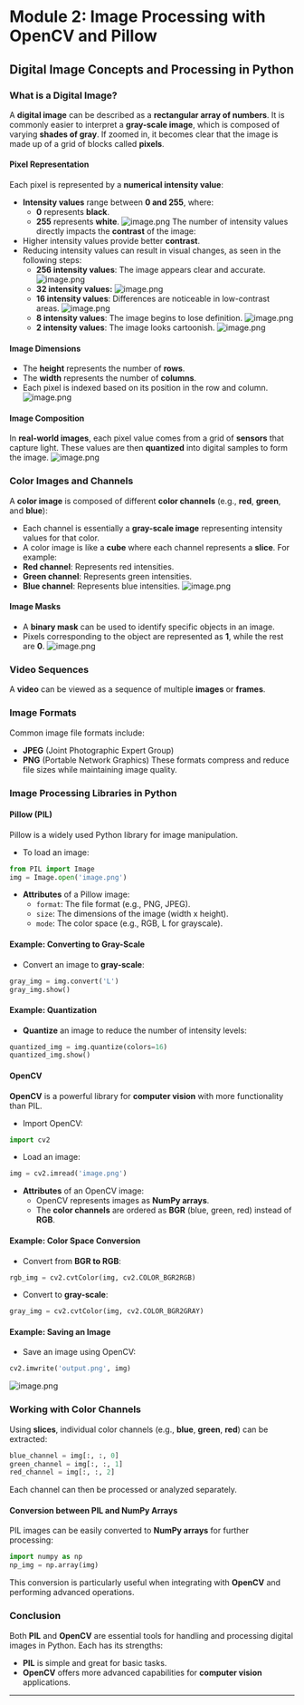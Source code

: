 

# Module 2: Image Processing with OpenCV and Pillow
## Digital Image Concepts and Processing in Python
### What is a Digital Image?
A **digital image** can be described as a **rectangular array of numbers**. It is commonly easier to interpret a **gray-scale image**, which is composed of varying **shades of gray**. If zoomed in, it becomes clear that the image is made up of a grid of blocks called **pixels**.
#### Pixel Representation
Each pixel is represented by a **numerical intensity value**:
- **Intensity values** range between **0 and 255**, where:
	- **0** represents **black**.
	- **255** represents **white**.
![image.png](https://prod-files-secure.s3.us-west-2.amazonaws.com/03e82b26-cccb-4906-bb56-adabcbdc0655/fa1bb4aa-313a-44c2-a7b3-7fa4a8432b08/image.png?X-Amz-Algorithm=AWS4-HMAC-SHA256&X-Amz-Content-Sha256=UNSIGNED-PAYLOAD&X-Amz-Credential=ASIAZI2LB4665ZXYP6PK%2F20250130%2Fus-west-2%2Fs3%2Faws4_request&X-Amz-Date=20250130T171250Z&X-Amz-Expires=3600&X-Amz-Security-Token=IQoJb3JpZ2luX2VjEKH%2F%2F%2F%2F%2F%2F%2F%2F%2F%2FwEaCXVzLXdlc3QtMiJGMEQCIE5gtnuX%2BLRmJXk9z03qy0GhMLJuNEuWp6eeTUfk9fh%2BAiAZeYdPV%2BEkLVi0lC46OQPsnjYi1cbet3SJLk0qPT2u9yqIBAiq%2F%2F%2F%2F%2F%2F%2F%2F%2F%2F8BEAAaDDYzNzQyMzE4MzgwNSIMe8NvZipCghBsC7pWKtwDxQ3UYQtSLYNhnTxRXs1UucLaU1onpxWYQFt85uXfuJf7DZaRUB7BqT7LNLvJN3fsMzIvhnWD%2FEkcZeLCngi4IHK7PzSVXNvJCQj9RbPjOIAy51iCscabjnmUesqUHSiVB%2Bs5y7PGkcCKXVp4VXmAYtCXXKCg9M0827jSIkL%2FjQ06vOLp%2FgC54agb%2B5fIWREG5Jtso%2BjU1cEtln8FyaUvikHyNZgLipIQtpbOEB7jgcHDz1GI9EWBP0vzeAkaUoy6Zd50CWr2enYzjuCLf4u2CyytPjfgWMZQzoLO0uWpKIXo4iDlcEsTTrjebjbtNm5t1XDuoq9IiA70OLMq3ylEf4frKyURPrpznagqEwm7ZeOYnEjdbylKef5hTAdmHr56KE6Iy6K%2BIwsrrQIy6DLmWFOK9IyBN1WyDmpf4OQh0sFdObaa94RfWxroQi7IN4SPzF7wF%2F87L9a%2F6cwvFhX21jK3iMinxqzcsKJQUTl%2FBzWMvfQZ2z36BMJCaaCX5Mm245pSqi7u4mZOXfJK2uzZv8cimutQbxRCx%2BDjPBaBQ7%2BDu4r84dbJLiPy4%2BddDkMTmj9yC2YrAjtpMOfDM9VpZ7y2hTbj%2Blrs%2BG8tZWvr23nSf2m1Cg6fz%2BNG%2FNMwxtjuvAY6pgFiysrGjJj0g9VouyN9iMPZtDKTXbZqNIWV2snAL9J7CbY8YjhYrCJ64PDpHrIu%2FtCntiV%2Fnj4rvq2nuTOXc8Z0X7KEp%2BlxrK8ws5GzM%2Fj9Ph4Ec8OMLyhvp3rPQX%2BFkzkjxNAUYGa3gKuYtj01ZXyPbv5%2BRpyMZTRc7%2FtGhXoloT5KueU8eGAMToA0hL2EOX7UMMrMerL%2FRx651a52Jy7PpjH5SN2f&X-Amz-Signature=aadb0483e2c64e589eb5e96be94b9746121ce0525c0c996ba1c6c075b881d18b&X-Amz-SignedHeaders=host&x-id=GetObject)
The number of intensity values directly impacts the **contrast** of the image:
- Higher intensity values provide better **contrast**.
- Reducing intensity values can result in visual changes, as seen in the following steps:
	- **256 intensity values**: The image appears clear and accurate.
![image.png](https://prod-files-secure.s3.us-west-2.amazonaws.com/03e82b26-cccb-4906-bb56-adabcbdc0655/0de7dfb4-99dc-4b87-8932-5165b3c3b775/image.png?X-Amz-Algorithm=AWS4-HMAC-SHA256&X-Amz-Content-Sha256=UNSIGNED-PAYLOAD&X-Amz-Credential=ASIAZI2LB4665WPUKNDS%2F20250130%2Fus-west-2%2Fs3%2Faws4_request&X-Amz-Date=20250130T171251Z&X-Amz-Expires=3600&X-Amz-Security-Token=IQoJb3JpZ2luX2VjEKH%2F%2F%2F%2F%2F%2F%2F%2F%2F%2FwEaCXVzLXdlc3QtMiJGMEQCICwrzpD283LDXxj5gupah0OBvk2JnHBfXGvVovaVG2XYAiAVXEdZY%2F%2BF4VVTbtxihvm7f76WhtpTvkRtaDCm2GgH6yqIBAiq%2F%2F%2F%2F%2F%2F%2F%2F%2F%2F8BEAAaDDYzNzQyMzE4MzgwNSIMYhGu5fDPbTXPvW3%2BKtwD3e4Yd8OmLIALhfw16%2F8v3gri3U6KA7xVPUTD4f%2FLcrlVLDv%2BXTO9dqSkqTVVx0%2F2bEiOHwXuzguVeU%2BeVaNGJsS7huI7CaPDsMY6S0tj5CCca4BrE6F4Cxvcoougfpe%2FlkAWuIjOv8gqBlruYB1r5GQhqOTRTwrJT8vRcFrGYzVR%2BDRHK48yzJtc1mkRGwLvR9RXAGDK%2BJnL2PVaXjO%2BlGFzLxuRIAvF%2BJaDLnANhMepaqJ6Aq%2F9hUevh6ZaEkrQIgZMR%2BYPDdBDRXNiFm7fnydcq%2BX1JGVJNedYtkMvjhU3hLcVBzFyx9JWETE0Ds6IAgSQb8xWb7LynvzdJN34mRp60nAkFKEBwBc7aVt%2Bwayz845TcQdGodTvjTN6LUG0yItUQrEBDM9JemxjrgofY5Y7gX6CgIesn%2F8%2FItTwAfS6LE%2Fs6ACsVszRpt6vWiSYyGxkVQ5SkH7K5TUU9a9aPkBEjH9gScYcPWxrWGkrGQBTzcyZbr%2BsvYmI1KWIuxKuIDAW%2BCK2%2Fa5RWIaPWTqY5HRGmYl%2B%2F5fwImbzdY7wt0iLR4KdV8LjsA3pYhSQf43dXBzpQonLbAKCettJrexxh%2FTwkwz6zCs%2FZjecS0MRZw%2F%2F5RVExoJn9JapZ%2F8w5dbuvAY6pgHehhFvIF4pSbNNDy5KccWziRJQL9zUwO1Mk%2BMGcGTi8W5igaQiKzXH1N3fn5iYfTzMeebAtSZD89%2FW8j9KRGG5s1VCoEGWWAFkn6AUXe%2Fg%2FYEpJPEJ3%2F5WkoGCy22PDpvX%2BIcFlTfDdudX%2F72GaeKgQXE5Nh2Qj8cz9sZyOv77ci1Ma%2FX8D5%2BNsArh5kkIo71%2BJ5aGn7lVQCbkmorZ%2F%2Fy2bMcdJC%2B8&X-Amz-Signature=191b96d0418bc963a92fc15380c6c185af0e0bc5d8b6bc327d3b3832912715df&X-Amz-SignedHeaders=host&x-id=GetObject)
	- **32 intensity values:**
![image.png](https://prod-files-secure.s3.us-west-2.amazonaws.com/03e82b26-cccb-4906-bb56-adabcbdc0655/7eb81f08-b190-4c5a-ba2b-2a498a15b2c4/image.png?X-Amz-Algorithm=AWS4-HMAC-SHA256&X-Amz-Content-Sha256=UNSIGNED-PAYLOAD&X-Amz-Credential=ASIAZI2LB4665WPUKNDS%2F20250130%2Fus-west-2%2Fs3%2Faws4_request&X-Amz-Date=20250130T171251Z&X-Amz-Expires=3600&X-Amz-Security-Token=IQoJb3JpZ2luX2VjEKH%2F%2F%2F%2F%2F%2F%2F%2F%2F%2FwEaCXVzLXdlc3QtMiJGMEQCICwrzpD283LDXxj5gupah0OBvk2JnHBfXGvVovaVG2XYAiAVXEdZY%2F%2BF4VVTbtxihvm7f76WhtpTvkRtaDCm2GgH6yqIBAiq%2F%2F%2F%2F%2F%2F%2F%2F%2F%2F8BEAAaDDYzNzQyMzE4MzgwNSIMYhGu5fDPbTXPvW3%2BKtwD3e4Yd8OmLIALhfw16%2F8v3gri3U6KA7xVPUTD4f%2FLcrlVLDv%2BXTO9dqSkqTVVx0%2F2bEiOHwXuzguVeU%2BeVaNGJsS7huI7CaPDsMY6S0tj5CCca4BrE6F4Cxvcoougfpe%2FlkAWuIjOv8gqBlruYB1r5GQhqOTRTwrJT8vRcFrGYzVR%2BDRHK48yzJtc1mkRGwLvR9RXAGDK%2BJnL2PVaXjO%2BlGFzLxuRIAvF%2BJaDLnANhMepaqJ6Aq%2F9hUevh6ZaEkrQIgZMR%2BYPDdBDRXNiFm7fnydcq%2BX1JGVJNedYtkMvjhU3hLcVBzFyx9JWETE0Ds6IAgSQb8xWb7LynvzdJN34mRp60nAkFKEBwBc7aVt%2Bwayz845TcQdGodTvjTN6LUG0yItUQrEBDM9JemxjrgofY5Y7gX6CgIesn%2F8%2FItTwAfS6LE%2Fs6ACsVszRpt6vWiSYyGxkVQ5SkH7K5TUU9a9aPkBEjH9gScYcPWxrWGkrGQBTzcyZbr%2BsvYmI1KWIuxKuIDAW%2BCK2%2Fa5RWIaPWTqY5HRGmYl%2B%2F5fwImbzdY7wt0iLR4KdV8LjsA3pYhSQf43dXBzpQonLbAKCettJrexxh%2FTwkwz6zCs%2FZjecS0MRZw%2F%2F5RVExoJn9JapZ%2F8w5dbuvAY6pgHehhFvIF4pSbNNDy5KccWziRJQL9zUwO1Mk%2BMGcGTi8W5igaQiKzXH1N3fn5iYfTzMeebAtSZD89%2FW8j9KRGG5s1VCoEGWWAFkn6AUXe%2Fg%2FYEpJPEJ3%2F5WkoGCy22PDpvX%2BIcFlTfDdudX%2F72GaeKgQXE5Nh2Qj8cz9sZyOv77ci1Ma%2FX8D5%2BNsArh5kkIo71%2BJ5aGn7lVQCbkmorZ%2F%2Fy2bMcdJC%2B8&X-Amz-Signature=b2b7261ea67d363ceacd0bcb5acb18ee396f5214c0a7b6c343ae76db11e39c2a&X-Amz-SignedHeaders=host&x-id=GetObject)
	- **16 intensity values**: Differences are noticeable in low-contrast areas.
![image.png](https://prod-files-secure.s3.us-west-2.amazonaws.com/03e82b26-cccb-4906-bb56-adabcbdc0655/6bf56d44-9a14-4b7b-98c2-1f00b8630f0c/image.png?X-Amz-Algorithm=AWS4-HMAC-SHA256&X-Amz-Content-Sha256=UNSIGNED-PAYLOAD&X-Amz-Credential=ASIAZI2LB4665WPUKNDS%2F20250130%2Fus-west-2%2Fs3%2Faws4_request&X-Amz-Date=20250130T171251Z&X-Amz-Expires=3600&X-Amz-Security-Token=IQoJb3JpZ2luX2VjEKH%2F%2F%2F%2F%2F%2F%2F%2F%2F%2FwEaCXVzLXdlc3QtMiJGMEQCICwrzpD283LDXxj5gupah0OBvk2JnHBfXGvVovaVG2XYAiAVXEdZY%2F%2BF4VVTbtxihvm7f76WhtpTvkRtaDCm2GgH6yqIBAiq%2F%2F%2F%2F%2F%2F%2F%2F%2F%2F8BEAAaDDYzNzQyMzE4MzgwNSIMYhGu5fDPbTXPvW3%2BKtwD3e4Yd8OmLIALhfw16%2F8v3gri3U6KA7xVPUTD4f%2FLcrlVLDv%2BXTO9dqSkqTVVx0%2F2bEiOHwXuzguVeU%2BeVaNGJsS7huI7CaPDsMY6S0tj5CCca4BrE6F4Cxvcoougfpe%2FlkAWuIjOv8gqBlruYB1r5GQhqOTRTwrJT8vRcFrGYzVR%2BDRHK48yzJtc1mkRGwLvR9RXAGDK%2BJnL2PVaXjO%2BlGFzLxuRIAvF%2BJaDLnANhMepaqJ6Aq%2F9hUevh6ZaEkrQIgZMR%2BYPDdBDRXNiFm7fnydcq%2BX1JGVJNedYtkMvjhU3hLcVBzFyx9JWETE0Ds6IAgSQb8xWb7LynvzdJN34mRp60nAkFKEBwBc7aVt%2Bwayz845TcQdGodTvjTN6LUG0yItUQrEBDM9JemxjrgofY5Y7gX6CgIesn%2F8%2FItTwAfS6LE%2Fs6ACsVszRpt6vWiSYyGxkVQ5SkH7K5TUU9a9aPkBEjH9gScYcPWxrWGkrGQBTzcyZbr%2BsvYmI1KWIuxKuIDAW%2BCK2%2Fa5RWIaPWTqY5HRGmYl%2B%2F5fwImbzdY7wt0iLR4KdV8LjsA3pYhSQf43dXBzpQonLbAKCettJrexxh%2FTwkwz6zCs%2FZjecS0MRZw%2F%2F5RVExoJn9JapZ%2F8w5dbuvAY6pgHehhFvIF4pSbNNDy5KccWziRJQL9zUwO1Mk%2BMGcGTi8W5igaQiKzXH1N3fn5iYfTzMeebAtSZD89%2FW8j9KRGG5s1VCoEGWWAFkn6AUXe%2Fg%2FYEpJPEJ3%2F5WkoGCy22PDpvX%2BIcFlTfDdudX%2F72GaeKgQXE5Nh2Qj8cz9sZyOv77ci1Ma%2FX8D5%2BNsArh5kkIo71%2BJ5aGn7lVQCbkmorZ%2F%2Fy2bMcdJC%2B8&X-Amz-Signature=52c0b8f1af98a36146b3ea4981f6c83d6164cdc96bb0307148c98edf0facf5aa&X-Amz-SignedHeaders=host&x-id=GetObject)
	- **8 intensity values**: The image begins to lose definition.
![image.png](https://prod-files-secure.s3.us-west-2.amazonaws.com/03e82b26-cccb-4906-bb56-adabcbdc0655/cca05878-ca1a-43e0-8bec-1d146756f9ae/image.png?X-Amz-Algorithm=AWS4-HMAC-SHA256&X-Amz-Content-Sha256=UNSIGNED-PAYLOAD&X-Amz-Credential=ASIAZI2LB4665WPUKNDS%2F20250130%2Fus-west-2%2Fs3%2Faws4_request&X-Amz-Date=20250130T171251Z&X-Amz-Expires=3600&X-Amz-Security-Token=IQoJb3JpZ2luX2VjEKH%2F%2F%2F%2F%2F%2F%2F%2F%2F%2FwEaCXVzLXdlc3QtMiJGMEQCICwrzpD283LDXxj5gupah0OBvk2JnHBfXGvVovaVG2XYAiAVXEdZY%2F%2BF4VVTbtxihvm7f76WhtpTvkRtaDCm2GgH6yqIBAiq%2F%2F%2F%2F%2F%2F%2F%2F%2F%2F8BEAAaDDYzNzQyMzE4MzgwNSIMYhGu5fDPbTXPvW3%2BKtwD3e4Yd8OmLIALhfw16%2F8v3gri3U6KA7xVPUTD4f%2FLcrlVLDv%2BXTO9dqSkqTVVx0%2F2bEiOHwXuzguVeU%2BeVaNGJsS7huI7CaPDsMY6S0tj5CCca4BrE6F4Cxvcoougfpe%2FlkAWuIjOv8gqBlruYB1r5GQhqOTRTwrJT8vRcFrGYzVR%2BDRHK48yzJtc1mkRGwLvR9RXAGDK%2BJnL2PVaXjO%2BlGFzLxuRIAvF%2BJaDLnANhMepaqJ6Aq%2F9hUevh6ZaEkrQIgZMR%2BYPDdBDRXNiFm7fnydcq%2BX1JGVJNedYtkMvjhU3hLcVBzFyx9JWETE0Ds6IAgSQb8xWb7LynvzdJN34mRp60nAkFKEBwBc7aVt%2Bwayz845TcQdGodTvjTN6LUG0yItUQrEBDM9JemxjrgofY5Y7gX6CgIesn%2F8%2FItTwAfS6LE%2Fs6ACsVszRpt6vWiSYyGxkVQ5SkH7K5TUU9a9aPkBEjH9gScYcPWxrWGkrGQBTzcyZbr%2BsvYmI1KWIuxKuIDAW%2BCK2%2Fa5RWIaPWTqY5HRGmYl%2B%2F5fwImbzdY7wt0iLR4KdV8LjsA3pYhSQf43dXBzpQonLbAKCettJrexxh%2FTwkwz6zCs%2FZjecS0MRZw%2F%2F5RVExoJn9JapZ%2F8w5dbuvAY6pgHehhFvIF4pSbNNDy5KccWziRJQL9zUwO1Mk%2BMGcGTi8W5igaQiKzXH1N3fn5iYfTzMeebAtSZD89%2FW8j9KRGG5s1VCoEGWWAFkn6AUXe%2Fg%2FYEpJPEJ3%2F5WkoGCy22PDpvX%2BIcFlTfDdudX%2F72GaeKgQXE5Nh2Qj8cz9sZyOv77ci1Ma%2FX8D5%2BNsArh5kkIo71%2BJ5aGn7lVQCbkmorZ%2F%2Fy2bMcdJC%2B8&X-Amz-Signature=23611c1760da2a25440e7d612ccde320ce34be3c3004ecf4889e1e3e42eee3b1&X-Amz-SignedHeaders=host&x-id=GetObject)
	- **2 intensity values**: The image looks cartoonish.
![image.png](https://prod-files-secure.s3.us-west-2.amazonaws.com/03e82b26-cccb-4906-bb56-adabcbdc0655/12da64d7-6b97-44e0-bc2c-52b9c47ce212/image.png?X-Amz-Algorithm=AWS4-HMAC-SHA256&X-Amz-Content-Sha256=UNSIGNED-PAYLOAD&X-Amz-Credential=ASIAZI2LB4665WPUKNDS%2F20250130%2Fus-west-2%2Fs3%2Faws4_request&X-Amz-Date=20250130T171251Z&X-Amz-Expires=3600&X-Amz-Security-Token=IQoJb3JpZ2luX2VjEKH%2F%2F%2F%2F%2F%2F%2F%2F%2F%2FwEaCXVzLXdlc3QtMiJGMEQCICwrzpD283LDXxj5gupah0OBvk2JnHBfXGvVovaVG2XYAiAVXEdZY%2F%2BF4VVTbtxihvm7f76WhtpTvkRtaDCm2GgH6yqIBAiq%2F%2F%2F%2F%2F%2F%2F%2F%2F%2F8BEAAaDDYzNzQyMzE4MzgwNSIMYhGu5fDPbTXPvW3%2BKtwD3e4Yd8OmLIALhfw16%2F8v3gri3U6KA7xVPUTD4f%2FLcrlVLDv%2BXTO9dqSkqTVVx0%2F2bEiOHwXuzguVeU%2BeVaNGJsS7huI7CaPDsMY6S0tj5CCca4BrE6F4Cxvcoougfpe%2FlkAWuIjOv8gqBlruYB1r5GQhqOTRTwrJT8vRcFrGYzVR%2BDRHK48yzJtc1mkRGwLvR9RXAGDK%2BJnL2PVaXjO%2BlGFzLxuRIAvF%2BJaDLnANhMepaqJ6Aq%2F9hUevh6ZaEkrQIgZMR%2BYPDdBDRXNiFm7fnydcq%2BX1JGVJNedYtkMvjhU3hLcVBzFyx9JWETE0Ds6IAgSQb8xWb7LynvzdJN34mRp60nAkFKEBwBc7aVt%2Bwayz845TcQdGodTvjTN6LUG0yItUQrEBDM9JemxjrgofY5Y7gX6CgIesn%2F8%2FItTwAfS6LE%2Fs6ACsVszRpt6vWiSYyGxkVQ5SkH7K5TUU9a9aPkBEjH9gScYcPWxrWGkrGQBTzcyZbr%2BsvYmI1KWIuxKuIDAW%2BCK2%2Fa5RWIaPWTqY5HRGmYl%2B%2F5fwImbzdY7wt0iLR4KdV8LjsA3pYhSQf43dXBzpQonLbAKCettJrexxh%2FTwkwz6zCs%2FZjecS0MRZw%2F%2F5RVExoJn9JapZ%2F8w5dbuvAY6pgHehhFvIF4pSbNNDy5KccWziRJQL9zUwO1Mk%2BMGcGTi8W5igaQiKzXH1N3fn5iYfTzMeebAtSZD89%2FW8j9KRGG5s1VCoEGWWAFkn6AUXe%2Fg%2FYEpJPEJ3%2F5WkoGCy22PDpvX%2BIcFlTfDdudX%2F72GaeKgQXE5Nh2Qj8cz9sZyOv77ci1Ma%2FX8D5%2BNsArh5kkIo71%2BJ5aGn7lVQCbkmorZ%2F%2Fy2bMcdJC%2B8&X-Amz-Signature=1c07293aa3c0a364421daec61fd111e8bd6812368b26d86940634058e176cdbe&X-Amz-SignedHeaders=host&x-id=GetObject)
#### Image Dimensions
- The **height** represents the number of **rows**.
- The **width** represents the number of **columns**.
- Each pixel is indexed based on its position in the row and column.
![image.png](https://prod-files-secure.s3.us-west-2.amazonaws.com/03e82b26-cccb-4906-bb56-adabcbdc0655/ff056335-e79e-4491-b508-30cd45b6c194/image.png?X-Amz-Algorithm=AWS4-HMAC-SHA256&X-Amz-Content-Sha256=UNSIGNED-PAYLOAD&X-Amz-Credential=ASIAZI2LB4665ZXYP6PK%2F20250130%2Fus-west-2%2Fs3%2Faws4_request&X-Amz-Date=20250130T171250Z&X-Amz-Expires=3600&X-Amz-Security-Token=IQoJb3JpZ2luX2VjEKH%2F%2F%2F%2F%2F%2F%2F%2F%2F%2FwEaCXVzLXdlc3QtMiJGMEQCIE5gtnuX%2BLRmJXk9z03qy0GhMLJuNEuWp6eeTUfk9fh%2BAiAZeYdPV%2BEkLVi0lC46OQPsnjYi1cbet3SJLk0qPT2u9yqIBAiq%2F%2F%2F%2F%2F%2F%2F%2F%2F%2F8BEAAaDDYzNzQyMzE4MzgwNSIMe8NvZipCghBsC7pWKtwDxQ3UYQtSLYNhnTxRXs1UucLaU1onpxWYQFt85uXfuJf7DZaRUB7BqT7LNLvJN3fsMzIvhnWD%2FEkcZeLCngi4IHK7PzSVXNvJCQj9RbPjOIAy51iCscabjnmUesqUHSiVB%2Bs5y7PGkcCKXVp4VXmAYtCXXKCg9M0827jSIkL%2FjQ06vOLp%2FgC54agb%2B5fIWREG5Jtso%2BjU1cEtln8FyaUvikHyNZgLipIQtpbOEB7jgcHDz1GI9EWBP0vzeAkaUoy6Zd50CWr2enYzjuCLf4u2CyytPjfgWMZQzoLO0uWpKIXo4iDlcEsTTrjebjbtNm5t1XDuoq9IiA70OLMq3ylEf4frKyURPrpznagqEwm7ZeOYnEjdbylKef5hTAdmHr56KE6Iy6K%2BIwsrrQIy6DLmWFOK9IyBN1WyDmpf4OQh0sFdObaa94RfWxroQi7IN4SPzF7wF%2F87L9a%2F6cwvFhX21jK3iMinxqzcsKJQUTl%2FBzWMvfQZ2z36BMJCaaCX5Mm245pSqi7u4mZOXfJK2uzZv8cimutQbxRCx%2BDjPBaBQ7%2BDu4r84dbJLiPy4%2BddDkMTmj9yC2YrAjtpMOfDM9VpZ7y2hTbj%2Blrs%2BG8tZWvr23nSf2m1Cg6fz%2BNG%2FNMwxtjuvAY6pgFiysrGjJj0g9VouyN9iMPZtDKTXbZqNIWV2snAL9J7CbY8YjhYrCJ64PDpHrIu%2FtCntiV%2Fnj4rvq2nuTOXc8Z0X7KEp%2BlxrK8ws5GzM%2Fj9Ph4Ec8OMLyhvp3rPQX%2BFkzkjxNAUYGa3gKuYtj01ZXyPbv5%2BRpyMZTRc7%2FtGhXoloT5KueU8eGAMToA0hL2EOX7UMMrMerL%2FRx651a52Jy7PpjH5SN2f&X-Amz-Signature=3050aabcba95e6ba0f6ad975a16b5002800585cb22469b023578b411a9d8f490&X-Amz-SignedHeaders=host&x-id=GetObject)
#### Image Composition
In **real-world images**, each pixel value comes from a grid of **sensors** that capture light. These values are then **quantized** into digital samples to form the image.
![image.png](https://prod-files-secure.s3.us-west-2.amazonaws.com/03e82b26-cccb-4906-bb56-adabcbdc0655/0c721ea0-409b-4d32-b630-a00d6f170d18/image.png?X-Amz-Algorithm=AWS4-HMAC-SHA256&X-Amz-Content-Sha256=UNSIGNED-PAYLOAD&X-Amz-Credential=ASIAZI2LB4665ZXYP6PK%2F20250130%2Fus-west-2%2Fs3%2Faws4_request&X-Amz-Date=20250130T171250Z&X-Amz-Expires=3600&X-Amz-Security-Token=IQoJb3JpZ2luX2VjEKH%2F%2F%2F%2F%2F%2F%2F%2F%2F%2FwEaCXVzLXdlc3QtMiJGMEQCIE5gtnuX%2BLRmJXk9z03qy0GhMLJuNEuWp6eeTUfk9fh%2BAiAZeYdPV%2BEkLVi0lC46OQPsnjYi1cbet3SJLk0qPT2u9yqIBAiq%2F%2F%2F%2F%2F%2F%2F%2F%2F%2F8BEAAaDDYzNzQyMzE4MzgwNSIMe8NvZipCghBsC7pWKtwDxQ3UYQtSLYNhnTxRXs1UucLaU1onpxWYQFt85uXfuJf7DZaRUB7BqT7LNLvJN3fsMzIvhnWD%2FEkcZeLCngi4IHK7PzSVXNvJCQj9RbPjOIAy51iCscabjnmUesqUHSiVB%2Bs5y7PGkcCKXVp4VXmAYtCXXKCg9M0827jSIkL%2FjQ06vOLp%2FgC54agb%2B5fIWREG5Jtso%2BjU1cEtln8FyaUvikHyNZgLipIQtpbOEB7jgcHDz1GI9EWBP0vzeAkaUoy6Zd50CWr2enYzjuCLf4u2CyytPjfgWMZQzoLO0uWpKIXo4iDlcEsTTrjebjbtNm5t1XDuoq9IiA70OLMq3ylEf4frKyURPrpznagqEwm7ZeOYnEjdbylKef5hTAdmHr56KE6Iy6K%2BIwsrrQIy6DLmWFOK9IyBN1WyDmpf4OQh0sFdObaa94RfWxroQi7IN4SPzF7wF%2F87L9a%2F6cwvFhX21jK3iMinxqzcsKJQUTl%2FBzWMvfQZ2z36BMJCaaCX5Mm245pSqi7u4mZOXfJK2uzZv8cimutQbxRCx%2BDjPBaBQ7%2BDu4r84dbJLiPy4%2BddDkMTmj9yC2YrAjtpMOfDM9VpZ7y2hTbj%2Blrs%2BG8tZWvr23nSf2m1Cg6fz%2BNG%2FNMwxtjuvAY6pgFiysrGjJj0g9VouyN9iMPZtDKTXbZqNIWV2snAL9J7CbY8YjhYrCJ64PDpHrIu%2FtCntiV%2Fnj4rvq2nuTOXc8Z0X7KEp%2BlxrK8ws5GzM%2Fj9Ph4Ec8OMLyhvp3rPQX%2BFkzkjxNAUYGa3gKuYtj01ZXyPbv5%2BRpyMZTRc7%2FtGhXoloT5KueU8eGAMToA0hL2EOX7UMMrMerL%2FRx651a52Jy7PpjH5SN2f&X-Amz-Signature=c3621c14849139fc2b839000b256db49079fdb52188ffaa9ab0622837605523b&X-Amz-SignedHeaders=host&x-id=GetObject)
### Color Images and Channels
A **color image** is composed of different **color channels** (e.g., **red**, **green**, and **blue**):
- Each channel is essentially a **gray-scale image** representing intensity values for that color.
- A color image is like a **cube** where each channel represents a **slice**.
For example:
- **Red channel**: Represents red intensities.
- **Green channel**: Represents green intensities.
- **Blue channel**: Represents blue intensities.
![image.png](https://prod-files-secure.s3.us-west-2.amazonaws.com/03e82b26-cccb-4906-bb56-adabcbdc0655/c0cc17c9-842f-413f-82e8-f3f44278cf74/image.png?X-Amz-Algorithm=AWS4-HMAC-SHA256&X-Amz-Content-Sha256=UNSIGNED-PAYLOAD&X-Amz-Credential=ASIAZI2LB4665ZXYP6PK%2F20250130%2Fus-west-2%2Fs3%2Faws4_request&X-Amz-Date=20250130T171250Z&X-Amz-Expires=3600&X-Amz-Security-Token=IQoJb3JpZ2luX2VjEKH%2F%2F%2F%2F%2F%2F%2F%2F%2F%2FwEaCXVzLXdlc3QtMiJGMEQCIE5gtnuX%2BLRmJXk9z03qy0GhMLJuNEuWp6eeTUfk9fh%2BAiAZeYdPV%2BEkLVi0lC46OQPsnjYi1cbet3SJLk0qPT2u9yqIBAiq%2F%2F%2F%2F%2F%2F%2F%2F%2F%2F8BEAAaDDYzNzQyMzE4MzgwNSIMe8NvZipCghBsC7pWKtwDxQ3UYQtSLYNhnTxRXs1UucLaU1onpxWYQFt85uXfuJf7DZaRUB7BqT7LNLvJN3fsMzIvhnWD%2FEkcZeLCngi4IHK7PzSVXNvJCQj9RbPjOIAy51iCscabjnmUesqUHSiVB%2Bs5y7PGkcCKXVp4VXmAYtCXXKCg9M0827jSIkL%2FjQ06vOLp%2FgC54agb%2B5fIWREG5Jtso%2BjU1cEtln8FyaUvikHyNZgLipIQtpbOEB7jgcHDz1GI9EWBP0vzeAkaUoy6Zd50CWr2enYzjuCLf4u2CyytPjfgWMZQzoLO0uWpKIXo4iDlcEsTTrjebjbtNm5t1XDuoq9IiA70OLMq3ylEf4frKyURPrpznagqEwm7ZeOYnEjdbylKef5hTAdmHr56KE6Iy6K%2BIwsrrQIy6DLmWFOK9IyBN1WyDmpf4OQh0sFdObaa94RfWxroQi7IN4SPzF7wF%2F87L9a%2F6cwvFhX21jK3iMinxqzcsKJQUTl%2FBzWMvfQZ2z36BMJCaaCX5Mm245pSqi7u4mZOXfJK2uzZv8cimutQbxRCx%2BDjPBaBQ7%2BDu4r84dbJLiPy4%2BddDkMTmj9yC2YrAjtpMOfDM9VpZ7y2hTbj%2Blrs%2BG8tZWvr23nSf2m1Cg6fz%2BNG%2FNMwxtjuvAY6pgFiysrGjJj0g9VouyN9iMPZtDKTXbZqNIWV2snAL9J7CbY8YjhYrCJ64PDpHrIu%2FtCntiV%2Fnj4rvq2nuTOXc8Z0X7KEp%2BlxrK8ws5GzM%2Fj9Ph4Ec8OMLyhvp3rPQX%2BFkzkjxNAUYGa3gKuYtj01ZXyPbv5%2BRpyMZTRc7%2FtGhXoloT5KueU8eGAMToA0hL2EOX7UMMrMerL%2FRx651a52Jy7PpjH5SN2f&X-Amz-Signature=2f9838f51fc6f64c67e3d6e31cbb523e0151f7a046696ed5eaf9660bf1d86925&X-Amz-SignedHeaders=host&x-id=GetObject)
#### Image Masks
- A **binary mask** can be used to identify specific objects in an image.
- Pixels corresponding to the object are represented as **1**, while the rest are **0**.
![image.png](https://prod-files-secure.s3.us-west-2.amazonaws.com/03e82b26-cccb-4906-bb56-adabcbdc0655/667eab4d-d19d-4618-81d0-663b6beb002c/image.png?X-Amz-Algorithm=AWS4-HMAC-SHA256&X-Amz-Content-Sha256=UNSIGNED-PAYLOAD&X-Amz-Credential=ASIAZI2LB4665ZXYP6PK%2F20250130%2Fus-west-2%2Fs3%2Faws4_request&X-Amz-Date=20250130T171250Z&X-Amz-Expires=3600&X-Amz-Security-Token=IQoJb3JpZ2luX2VjEKH%2F%2F%2F%2F%2F%2F%2F%2F%2F%2FwEaCXVzLXdlc3QtMiJGMEQCIE5gtnuX%2BLRmJXk9z03qy0GhMLJuNEuWp6eeTUfk9fh%2BAiAZeYdPV%2BEkLVi0lC46OQPsnjYi1cbet3SJLk0qPT2u9yqIBAiq%2F%2F%2F%2F%2F%2F%2F%2F%2F%2F8BEAAaDDYzNzQyMzE4MzgwNSIMe8NvZipCghBsC7pWKtwDxQ3UYQtSLYNhnTxRXs1UucLaU1onpxWYQFt85uXfuJf7DZaRUB7BqT7LNLvJN3fsMzIvhnWD%2FEkcZeLCngi4IHK7PzSVXNvJCQj9RbPjOIAy51iCscabjnmUesqUHSiVB%2Bs5y7PGkcCKXVp4VXmAYtCXXKCg9M0827jSIkL%2FjQ06vOLp%2FgC54agb%2B5fIWREG5Jtso%2BjU1cEtln8FyaUvikHyNZgLipIQtpbOEB7jgcHDz1GI9EWBP0vzeAkaUoy6Zd50CWr2enYzjuCLf4u2CyytPjfgWMZQzoLO0uWpKIXo4iDlcEsTTrjebjbtNm5t1XDuoq9IiA70OLMq3ylEf4frKyURPrpznagqEwm7ZeOYnEjdbylKef5hTAdmHr56KE6Iy6K%2BIwsrrQIy6DLmWFOK9IyBN1WyDmpf4OQh0sFdObaa94RfWxroQi7IN4SPzF7wF%2F87L9a%2F6cwvFhX21jK3iMinxqzcsKJQUTl%2FBzWMvfQZ2z36BMJCaaCX5Mm245pSqi7u4mZOXfJK2uzZv8cimutQbxRCx%2BDjPBaBQ7%2BDu4r84dbJLiPy4%2BddDkMTmj9yC2YrAjtpMOfDM9VpZ7y2hTbj%2Blrs%2BG8tZWvr23nSf2m1Cg6fz%2BNG%2FNMwxtjuvAY6pgFiysrGjJj0g9VouyN9iMPZtDKTXbZqNIWV2snAL9J7CbY8YjhYrCJ64PDpHrIu%2FtCntiV%2Fnj4rvq2nuTOXc8Z0X7KEp%2BlxrK8ws5GzM%2Fj9Ph4Ec8OMLyhvp3rPQX%2BFkzkjxNAUYGa3gKuYtj01ZXyPbv5%2BRpyMZTRc7%2FtGhXoloT5KueU8eGAMToA0hL2EOX7UMMrMerL%2FRx651a52Jy7PpjH5SN2f&X-Amz-Signature=9084063337ddc14feb85129d58aa3a12cace4ea11f674ea59192c1146e2f0afe&X-Amz-SignedHeaders=host&x-id=GetObject)
### Video Sequences
A **video** can be viewed as a sequence of multiple **images** or **frames**.
### Image Formats
Common image file formats include:
- **JPEG** (Joint Photographic Expert Group)
- **PNG** (Portable Network Graphics)
These formats compress and reduce file sizes while maintaining image quality.
### Image Processing Libraries in Python
#### Pillow (PIL)
Pillow is a widely used Python library for image manipulation.
- To load an image:
```python
from PIL import Image
img = Image.open('image.png')
```
- **Attributes** of a Pillow image:
	- `format`: The file format (e.g., PNG, JPEG).
	- `size`: The dimensions of the image (width x height).
	- `mode`: The color space (e.g., RGB, L for grayscale).
#### Example: Converting to Gray-Scale
- Convert an image to **gray-scale**:
```python
gray_img = img.convert('L')
gray_img.show()
```
#### Example: Quantization
- **Quantize** an image to reduce the number of intensity levels:
```python
quantized_img = img.quantize(colors=16)
quantized_img.show()
```
#### OpenCV
**OpenCV** is a powerful library for **computer vision** with more functionality than PIL.
- Import OpenCV:
```python
import cv2
```
- Load an image:
```python
img = cv2.imread('image.png')
```
- **Attributes** of an OpenCV image:
	- OpenCV represents images as **NumPy arrays**.
	- The **color channels** are ordered as **BGR** (blue, green, red) instead of **RGB**.
#### Example: Color Space Conversion
- Convert from **BGR to RGB**:
```python
rgb_img = cv2.cvtColor(img, cv2.COLOR_BGR2RGB)
```
- Convert to **gray-scale**:
```python
gray_img = cv2.cvtColor(img, cv2.COLOR_BGR2GRAY)
```
#### Example: Saving an Image
- Save an image using OpenCV:
```python
cv2.imwrite('output.png', img)
```
![image.png](https://prod-files-secure.s3.us-west-2.amazonaws.com/03e82b26-cccb-4906-bb56-adabcbdc0655/25fcc977-54ea-484c-997e-9b6bd016f347/image.png?X-Amz-Algorithm=AWS4-HMAC-SHA256&X-Amz-Content-Sha256=UNSIGNED-PAYLOAD&X-Amz-Credential=ASIAZI2LB4665ZXYP6PK%2F20250130%2Fus-west-2%2Fs3%2Faws4_request&X-Amz-Date=20250130T171250Z&X-Amz-Expires=3600&X-Amz-Security-Token=IQoJb3JpZ2luX2VjEKH%2F%2F%2F%2F%2F%2F%2F%2F%2F%2FwEaCXVzLXdlc3QtMiJGMEQCIE5gtnuX%2BLRmJXk9z03qy0GhMLJuNEuWp6eeTUfk9fh%2BAiAZeYdPV%2BEkLVi0lC46OQPsnjYi1cbet3SJLk0qPT2u9yqIBAiq%2F%2F%2F%2F%2F%2F%2F%2F%2F%2F8BEAAaDDYzNzQyMzE4MzgwNSIMe8NvZipCghBsC7pWKtwDxQ3UYQtSLYNhnTxRXs1UucLaU1onpxWYQFt85uXfuJf7DZaRUB7BqT7LNLvJN3fsMzIvhnWD%2FEkcZeLCngi4IHK7PzSVXNvJCQj9RbPjOIAy51iCscabjnmUesqUHSiVB%2Bs5y7PGkcCKXVp4VXmAYtCXXKCg9M0827jSIkL%2FjQ06vOLp%2FgC54agb%2B5fIWREG5Jtso%2BjU1cEtln8FyaUvikHyNZgLipIQtpbOEB7jgcHDz1GI9EWBP0vzeAkaUoy6Zd50CWr2enYzjuCLf4u2CyytPjfgWMZQzoLO0uWpKIXo4iDlcEsTTrjebjbtNm5t1XDuoq9IiA70OLMq3ylEf4frKyURPrpznagqEwm7ZeOYnEjdbylKef5hTAdmHr56KE6Iy6K%2BIwsrrQIy6DLmWFOK9IyBN1WyDmpf4OQh0sFdObaa94RfWxroQi7IN4SPzF7wF%2F87L9a%2F6cwvFhX21jK3iMinxqzcsKJQUTl%2FBzWMvfQZ2z36BMJCaaCX5Mm245pSqi7u4mZOXfJK2uzZv8cimutQbxRCx%2BDjPBaBQ7%2BDu4r84dbJLiPy4%2BddDkMTmj9yC2YrAjtpMOfDM9VpZ7y2hTbj%2Blrs%2BG8tZWvr23nSf2m1Cg6fz%2BNG%2FNMwxtjuvAY6pgFiysrGjJj0g9VouyN9iMPZtDKTXbZqNIWV2snAL9J7CbY8YjhYrCJ64PDpHrIu%2FtCntiV%2Fnj4rvq2nuTOXc8Z0X7KEp%2BlxrK8ws5GzM%2Fj9Ph4Ec8OMLyhvp3rPQX%2BFkzkjxNAUYGa3gKuYtj01ZXyPbv5%2BRpyMZTRc7%2FtGhXoloT5KueU8eGAMToA0hL2EOX7UMMrMerL%2FRx651a52Jy7PpjH5SN2f&X-Amz-Signature=c24e5f6fa8018c17a95f95d66718768f4ae75de92c8156d80dfe98c58b6a9b76&X-Amz-SignedHeaders=host&x-id=GetObject)
### Working with Color Channels
Using **slices**, individual color channels (e.g., **blue**, **green**, **red**) can be extracted:
```python
blue_channel = img[:, :, 0]
green_channel = img[:, :, 1]
red_channel = img[:, :, 2]
```
Each channel can then be processed or analyzed separately.
#### Conversion between PIL and NumPy Arrays
PIL images can be easily converted to **NumPy arrays** for further processing:
```python
import numpy as np
np_img = np.array(img)
```
This conversion is particularly useful when integrating with **OpenCV** and performing advanced operations.
### Conclusion
Both **PIL** and **OpenCV** are essential tools for handling and processing digital images in Python. Each has its strengths:
- **PIL** is simple and great for basic tasks.
- **OpenCV** offers more advanced capabilities for **computer vision** applications.
___


